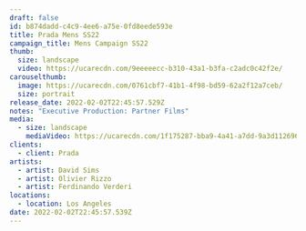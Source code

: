 ```yaml
---
draft: false
id: b874dadd-c4c9-4ee6-a75e-0fd8eede593e
title: Prada Mens SS22
campaign_title: Mens Campaign SS22
thumb:
  size: landscape
  video: https://ucarecdn.com/9eeeeecc-b310-43a1-b3fa-c2adc0c42f2e/
carouselthumb:
  image: https://ucarecdn.com/0761cbf7-41b1-4f98-bd59-62a2f12a7ceb/
  size: portrait
release_date: 2022-02-02T22:45:57.529Z
notes: "Executive Production: Partner Films"
media:
  - size: landscape
    mediaVideo: https://ucarecdn.com/1f175287-bba9-4a41-a7dd-9a3d112696c7/
clients:
  - client: Prada
artists:
  - artist: David Sims
  - artist: Olivier Rizzo
  - artist: Ferdinando Verderi
locations:
  - location: Los Angeles
date: 2022-02-02T22:45:57.539Z
---
```

